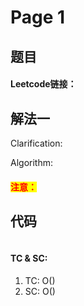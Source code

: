 # Page 1

## 题目

#### Leetcode链接：

## 解法一

Clarification:&#x20;

Algorithm:&#x20;

#### <mark style="color:red;">注意：</mark>

## 代码

```java
```

#### TC & SC:&#x20;

1. TC: O()
2. SC: O()
